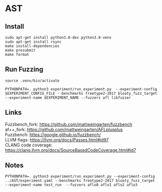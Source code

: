 # AST


## Install
```
sudo apt-get install python3.8-dev python3.8-venv
sudo apt-get install rsync
make install-dependencies
make presubmit
make format
```




## Run Fuzzing
```
source .venv/bin/activate
```

```
PYTHONPATH=. python3 experiment/run_experiment.py  --experiment-config $EXPERIMENT_CONFIG_FILE --benchmarks freetype2-2017 bloaty_fuzz_target --experiment-name $EXPERIMENT_NAME --fuzzers afl libfuzzer
```


## Links
Fuzzbench_fork: https://github.com/mattweingarten/fuzzbench <br />
af++_fork: https://github.com/mattweingarten/AFLplusplus <br />
Fuzzbench: https://google.github.io/fuzzbench/ <br />
LLVM flags: https://llvm.org/docs/Passes.html#id97 <br />
CLANG code coverage: https://clang.llvm.org/docs/SourceBasedCodeCoverage.html#id7 <br />


## Notes

```
PYTHONPATH=. python3 experiment/run_experiment.py --experiment-config ../AST/experiment.yaml --benchmarks freetype2-2017 bloaty_fuzz_target --experiment-name test_run  --fuzzers aflo0 aflo1 aflo2 aflo3  
```